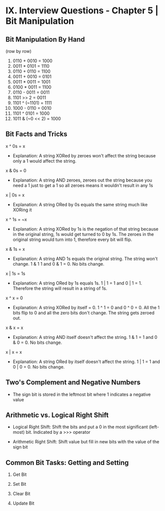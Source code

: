 # IX. Interview Questions - Chapter 5 | Bit Manipulation


## Bit Manipulation By Hand
(row by row)
1. 0110 + 0010 = 1000
2. 0011 * 0101 = 1110
3. 0110 + 0110 = 1100
4. 0011 + 0010 = 0101
5. 0011 * 0011 = 1001
6. 0100 * 0011 = 1100
7. 0110 - 0011 = 0011
8. 1101 >> 2 = 0011
9. 1101 ^ (~1101) = 1111
10. 1000 - 0110 = 0010
11. 1101 ^ 0101 = 1000
12. 1011 & (~0 << 2) = 1000

## Bit Facts and Tricks

x ^ 0s = x
- Explanation: A string XORed by zeroes won't affect the string because only a 1 would affect the string. 

x & 0s = 0
- Explanation: A string AND zeroes, zeroes out the string because you need a 1 just to get a 1 so all zeroes means it wouldn't result in any 1s

x | 0s = x
- Explanation: A string ORed by 0s equals the same string much like XORing it

x ^ 1s = ~x
- Explanation: A string XORed by 1s is the negation of that string because in the original string, 1s would get turned to 0 by 1s. The zeroes in the original string would turn into 1, therefore every bit will flip.

x & 1s = x
- Explanation: A string AND 1s equals the original string. The string won't change. 1 & 1 1 and 0 & 1 = 0. No bits change.

x | 1s = 1s
- Explanation: A string ORed by 1s equals 1s. 1 | 1 = 1 and 0 | 1 = 1. Therefore the string will result in a string of 1s.

x ^ x = 0
- Explanation: A string XORed by itself = 0. 1 ^ 1 = 0 and 0 ^ 0 = 0. All the 1 bits flip to 0 and all the zero bits don't change. The string gets zeroed out.

x & x = x
- Explanation: A string AND itself doesn't affect the string. 1 & 1 = 1 and 0 & 0 = 0. No bits change.

x | x = x
- Explanation: A string ORed by itself doesn't affect the string. 1 | 1 = 1 and 0 | 0 = 0. No bits change.

## Two's Complement and Negative Numbers
- The sign bit is stored in the leftmost bit where 1 indicates a negative value

## Arithmetic vs. Logical Right Shift

- Logical Right Shift: Shift the bits and put a 0 in the most significant (left-most) bit. Indicated by a >>> operator

- Arithmetic Right Shift: Shift value but fill in new bits with the value of the sign bit

## Common Bit Tasks: Getting and Setting

1. Get Bit

2. Set Bit

3. Clear Bit

4. Update Bit